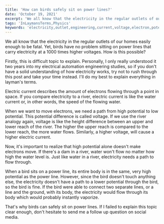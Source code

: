 ```yaml
---
title: 'How can birds safely sit on power lines?'
date: 'October 19, 2021'
excerpt: 'We all know that the electricity in the regular outlets of our homes easily enough to be fatal. Yet, birds have no problem sitting on power lines that carry electricity at a 1000 times higher voltages. How is this possible?'
tags: 'InLaymansTerms,Physics'
keywords: 'electricity,outlet,engineering,current,voltage,electron,potential,difference'
---
```


We all know that the electricity in the regular outlets of our homes easily enough to be fatal. Yet, birds have no problem sitting on power lines that carry electricity at a 1000 times higher voltages. How is this possible?

Firstly, this is difficult topic to explain. Personally, I only really understood it two years into my electrical automation engineering studies, so if you don't have a solid understanding of how electricity works, try not to rush through this post and take your time instead. I'll do my best to explain everything in layman's terms.

Electric current describes the amount of electrons flowing through a point in space. If you compare electricity to a river, electric current is like the water current or, in other words, the speed of the flowing water.

When we want to move electrons, we need a path from high potential to low potential. This potential difference is called voltage. If we use the river analogy again, voltage is like the height difference between an upper and lower reach of the river. The higher the upper reach is compared to the lower reach, the more water flows. Similarly, a higher voltage, will cause a higher electric current.

Now, it's important to realize that high potential alone doesn't make electrons move. If there's a dam in a river, water won't flow no matter how high the water level is. Just like water in a river, electricity needs a path to flow through.

When a bird sits on a power line, its entire body is in the same, very high potential as the power line. However, since the bird doesn't touch anything else, the electricity doesn't have a path to a lower potential through the bird, so the bird is fine. If the bird were able to connect two separate lines, or a line and the ground, with its body, the electricity would flow through its body which would probably instantly vaporize.

That's why birds can safely sit on power lines. If I failed to explain this topic clear enough, don't hesitate to send me a follow up question on social media.
